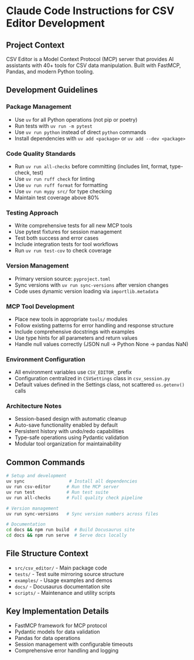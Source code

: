 # Claude Code Instructions for CSV Editor Development

## Project Context
CSV Editor is a Model Context Protocol (MCP) server that provides AI assistants with 40+ tools for CSV data manipulation. Built with FastMCP, Pandas, and modern Python tooling.

## Development Guidelines

### Package Management
- Use `uv` for all Python operations (not pip or poetry)
- Run tests with `uv run -m pytest`
- Use `uv run python` instead of direct `python` commands
- Install dependencies with `uv add <package>` or `uv add --dev <package>`

### Code Quality Standards
- Run `uv run all-checks` before committing (includes lint, format, type-check, test)
- Use `uv run ruff check` for linting
- Use `uv run ruff format` for formatting
- Use `uv run mypy src/` for type checking
- Maintain test coverage above 80%

### Testing Approach
- Write comprehensive tests for all new MCP tools
- Use pytest fixtures for session management
- Test both success and error cases
- Include integration tests for tool workflows
- Run `uv run test-cov` to check coverage

### Version Management
- Primary version source: `pyproject.toml`
- Sync versions with `uv run sync-versions` after version changes
- Code uses dynamic version loading via `importlib.metadata`

### MCP Tool Development
- Place new tools in appropriate `tools/` modules
- Follow existing patterns for error handling and response structure
- Include comprehensive docstrings with examples
- Use type hints for all parameters and return values
- Handle null values correctly (JSON null → Python None → pandas NaN)

### Environment Configuration
- All environment variables use `CSV_EDITOR_` prefix
- Configuration centralized in `CSVSettings` class in `csv_session.py`
- Default values defined in the Settings class, not scattered `os.getenv()` calls

### Architecture Notes
- Session-based design with automatic cleanup
- Auto-save functionality enabled by default
- Persistent history with undo/redo capabilities
- Type-safe operations using Pydantic validation
- Modular tool organization for maintainability

## Common Commands
```bash
# Setup and development
uv sync                 # Install all dependencies
uv run csv-editor      # Run the MCP server
uv run test            # Run test suite
uv run all-checks      # Full quality check pipeline

# Version management
uv run sync-versions   # Sync version numbers across files

# Documentation
cd docs && npm run build  # Build Docusaurus site
cd docs && npm run serve  # Serve docs locally
```

## File Structure Context
- `src/csv_editor/` - Main package code
- `tests/` - Test suite mirroring source structure
- `examples/` - Usage examples and demos
- `docs/` - Docusaurus documentation site
- `scripts/` - Maintenance and utility scripts

## Key Implementation Details
- FastMCP framework for MCP protocol
- Pydantic models for data validation
- Pandas for data operations
- Session management with configurable timeouts
- Comprehensive error handling and logging
